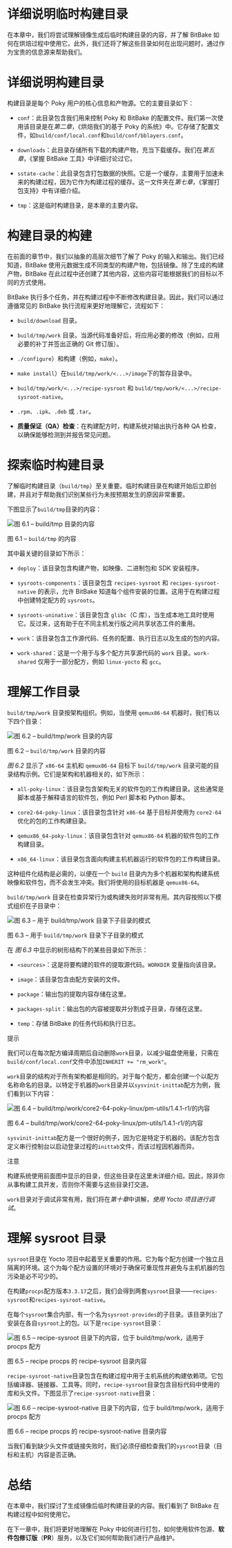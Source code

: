 

# 详细说明临时构建目录

在本章中，我们将尝试理解镜像生成后临时构建目录的内容，并了解 BitBake 如何在烘焙过程中使用它。此外，我们还将了解这些目录如何在出现问题时，通过作为宝贵的信息源来帮助我们。

# 详细说明构建目录

构建目录是每个 Poky 用户的核心信息和产物源。它的主要目录如下：

+   `conf`：此目录包含我们用来控制 Poky 和 BitBake 的配置文件。我们第一次使用该目录是在*第二章*，《烘焙我们的基于 Poky 的系统》中。它存储了配置文件，如`build/conf/local.conf`和`build/conf/bblayers.conf`。

+   `downloads`：此目录存储所有下载的构建产物，充当下载缓存。我们在*第五章*，《掌握 BitBake 工具》中详细讨论过它。

+   `sstate-cache`：此目录包含打包数据的快照。它是一个缓存，主要用于加速未来的构建过程，因为它作为构建过程的缓存。这一文件夹在*第七章*，《掌握打包支持》中有详细介绍。

+   `tmp`：这是临时构建目录，是本章的主要内容。

# 构建目录的构建

在前面的章节中，我们以抽象的高层次细节了解了 Poky 的输入和输出。我们已经知道，BitBake 使用元数据生成不同类型的构建产物，包括镜像。除了生成的构建产物，BitBake 在此过程中还创建了其他内容，这些内容可能根据我们的目标以不同的方式使用。

BitBake 执行多个任务，并在构建过程中不断修改构建目录。因此，我们可以通过遵循常见的 BitBake 执行流程来更好地理解它，流程如下：

+   `build/download` 目录。

+   `build/tmp/work` 目录。当源代码准备好后，将应用必要的修改（例如，应用必要的补丁并签出正确的 Git 修订版）。

+   `./configure`）和构建（例如，`make`）。

+   `make install`）在`build/tmp/work/<...>/image`下的暂存目录中。

+   `build/tmp/work/<...>/recipe-sysroot` 和 `build/tmp/work/<...>/recipe-sysroot-native`。

+   `.rpm`、`.ipk`、`.deb` 或 `.tar`。

+   **质量保证（QA）检查**：在构建配方时，构建系统对输出执行各种 QA 检查，以确保能够检测到并报告常见问题。

# 探索临时构建目录

了解临时构建目录（`build/tmp`）至关重要。临时构建目录在构建开始后立即创建，并且对于帮助我们识别某些行为未按预期发生的原因非常重要。

下图显示了`build/tmp`目录的内容：

![图 6.1 – build/tmp 目录的内容](img/Figure_6.1_B19361.jpg)

图 6.1 – `build/tmp` 的内容

其中最关键的目录如下所示：

+   `deploy`：该目录包含构建产物，如映像、二进制包和 SDK 安装程序。

+   `sysroots-components`：该目录包含 `recipes-sysroot` 和 `recipes-sysroot-native` 的表示，允许 BitBake 知道每个组件安装的位置。这用于在构建过程中创建特定配方的 `sysroots`。

+   `sysroots-uninative`：该目录包含 `glibc`（C 库），当生成本地工具时使用它。反过来，这有助于在不同主机发行版之间共享状态工件的重用。

+   `work`：该目录包含工作源代码、任务的配置、执行日志以及生成的包的内容。

+   `work-shared`：这是一个用于与多个配方共享源代码的 `work` 目录。`work-shared` 仅用于一部分配方，例如 `linux-yocto` 和 `gcc`。

# 理解工作目录

`build/tmp/work` 目录按架构组织。例如，当使用 `qemux86-64` 机器时，我们有以下四个目录：

![图 6.2 – `build/tmp/work` 目录的内容](img/Figure_6.2_B19361.jpg)

图 6.2 – `build/tmp/work` 目录的内容

*图 6.2* 显示了 `x86-64` 主机和 `qemux86-64` 目标下 `build/tmp/work` 目录可能的目录结构示例。它们是架构和机器相关的，如下所示：

+   `all-poky-linux`：该目录包含架构无关的软件包的工作构建目录。这些通常是脚本或基于解释语言的软件包，例如 Perl 脚本和 Python 脚本。

+   `core2-64-poky-linux`：该目录包含针对 `x86-64` 基于目标并使用为 `core2-64` 优化的包的工作构建目录。

+   `qemux86_64-poky-linux`：该目录包含针对 `qemux86-64` 机器的软件包的工作构建目录。

+   `x86_64-linux`：该目录包含面向构建主机机器运行的软件包的工作构建目录。

这种组件化结构是必需的，以便在一个 `build` 目录内为多个机器和架构构建系统映像和软件包，而不会发生冲突。我们将使用的目标机器是 `qemux86-64`。

`build/tmp/work` 目录在检查异常行为或构建失败时非常有用。其内容按照以下模式组织在子目录中：

![图 6.3 – 用于 `build/tmp/work` 目录下子目录的模式](img/Figure_6.3_B19361.jpg)

图 6.3 – 用于 `build/tmp/work` 目录下子目录的模式

在 *图 6.3* 中显示的树形结构下的某些目录如下所示：

+   `<sources>`：这是将要构建的软件的提取源代码。`WORKDIR` 变量指向该目录。

+   `image`：该目录包含由配方安装的文件。

+   `package`：输出包的提取内容存储在这里。

+   `packages-split`：输出包的内容被提取并分割成子目录，存储在这里。

+   `temp`：存储 BitBake 的任务代码和执行日志。

提示

我们可以在每次配方编译周期后自动删除`work`目录，以减少磁盘使用量，只需在`build/conf/local.conf`文件中添加`INHERIT += "rm_work"`。

`work`目录的结构对于所有架构都是相同的。对于每个配方，都会创建一个以配方名称命名的目录。以特定于机器的`work`目录并以`sysvinit-inittab`配方为例，我们看到以下内容：

![图 6.4 – build/tmp/work/core2-64-poky-linux/pm-utils/1.4.1-r1/的内容](img/Figure_6.4_B19361.jpg)

图 6.4 – build/tmp/work/core2-64-poky-linux/pm-utils/1.4.1-r1/的内容

`sysvinit-inittab`配方是一个很好的例子，因为它是特定于机器的。该配方包含定义串行控制台以启动登录过程的`inittab`文件，而该过程因机器而异。

注意

构建系统使用前面图中显示的目录，但这些目录在这里未详细介绍。因此，除非你从事构建工具开发，否则你不需要与这些目录打交道。

`work`目录对于调试非常有用，我们将在*第十章*中讲解，*使用 Yocto 项目进行调试*。

# 理解 sysroot 目录

`sysroot`目录在 Yocto 项目中起着至关重要的作用。它为每个配方创建一个独立且隔离的环境。这个为每个配方设置的环境对于确保可重现性并避免与主机机器的包污染是必不可少的。

在构建`procps`配方版本`3.3.17`之后，我们会得到两套`sysroot`目录——`recipes-sysroot`和`recipes-sysroot-native`。

在每个`sysroot`集合内部，有一个名为`sysroot-provides`的子目录。该目录列出了安装在各自`sysroot`上的包。以下是`recipe-sysroot`目录：

![图 6.5 – recipe-sysroot 目录下的内容，位于 build/tmp/work，适用于 procps 配方](img/Figure_6.5_B19361.jpg)

图 6.5 – recipe procps 的 recipe-sysroot 目录内容

`recipe-sysroot-native`目录包含在构建过程中用于主机系统的构建依赖项。它包括编译器、链接器、工具等。同时，`recipe-sysroot`目录包含目标代码中使用的库和头文件。下图显示了`recipe-sysroot-native`目录：

![图 6.6 – recipe-sysroot-native 目录下的内容，位于 build/tmp/work，适用于 procps 配方](img/Figure_6.6_B19361.jpg)

图 6.6 – recipe procps 的 recipe-sysroot-native 目录内容

当我们看到缺少头文件或链接失败时，我们必须仔细检查我们的`sysroot`目录（目标和主机）内容是否正确。

# 总结

在本章中，我们探讨了生成镜像后临时构建目录的内容。我们看到了 BitBake 在构建过程中如何使用它。

在下一章中，我们将更好地理解在 Poky 中如何进行打包，如何使用软件包源、**软件包修订版**（**PR**）服务，以及它们如何帮助我们进行产品维护。
